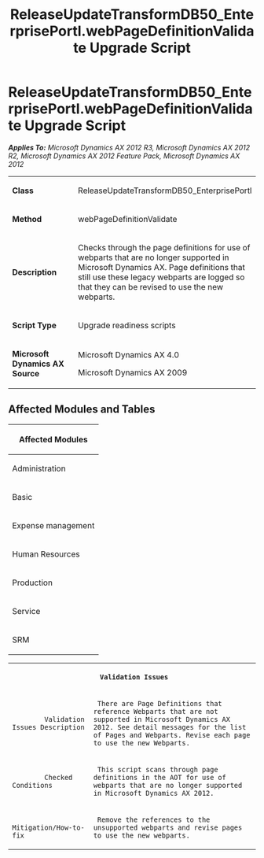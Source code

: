 ﻿---
title: ReleaseUpdateTransformDB50_EnterprisePortl.webPageDefinitionValidate Upgrade Script
TOCTitle: ReleaseUpdateTransformDB50_EnterprisePortl.webPageDefinitionValidate Upgrade Script
ms:assetid: c039c0be-ba76-14a6-f60f-5e095dabb2a3
ms:mtpsurl: https://msdn.microsoft.com/en-us/library/JJ686759(v=AX.60)
ms:contentKeyID: 49710957
ms.date: 05/18/2015
mtps_version: v=AX.60
---

# ReleaseUpdateTransformDB50\_EnterprisePortl.webPageDefinitionValidate Upgrade Script 


_**Applies To:** Microsoft Dynamics AX 2012 R3, Microsoft Dynamics AX 2012 R2, Microsoft Dynamics AX 2012 Feature Pack, Microsoft Dynamics AX 2012_

<table>
<colgroup>
<col style="width: 50%" />
<col style="width: 50%" />
</colgroup>
<tbody>
<tr class="odd">
<td><p><strong>Class</strong></p></td>
<td><p>ReleaseUpdateTransformDB50_EnterprisePortl</p></td>
</tr>
<tr class="even">
<td><p><strong>Method</strong></p></td>
<td><p>webPageDefinitionValidate</p></td>
</tr>
<tr class="odd">
<td><p><strong>Description</strong></p></td>
<td><p>Checks through the page definitions for use of webparts that are no longer supported in Microsoft Dynamics AX. Page definitions that still use these legacy webparts are logged so that they can be revised to use the new webparts.</p></td>
</tr>
<tr class="even">
<td><p><strong>Script Type</strong></p></td>
<td><p>Upgrade readiness scripts</p></td>
</tr>
<tr class="odd">
<td><p><strong>Microsoft Dynamics AX Source</strong></p></td>
<td><p>Microsoft Dynamics AX 4.0</p>
<p>Microsoft Dynamics AX 2009</p></td>
</tr>
</tbody>
</table>


## Affected Modules and Tables

<table>
<colgroup>
<col style="width: 100%" />
</colgroup>
<thead>
<tr class="header">
<th><p>Affected Modules</p></th>
</tr>
</thead>
<tbody>
<tr class="odd">
<td><p>Administration</p></td>
</tr>
<tr class="even">
<td><p>Basic</p></td>
</tr>
<tr class="odd">
<td><p>Expense management</p></td>
</tr>
<tr class="even">
<td><p>Human Resources</p></td>
</tr>
<tr class="odd">
<td><p>Production</p></td>
</tr>
<tr class="even">
<td><p>Service</p></td>
</tr>
<tr class="odd">
<td><p>SRM</p></td>
</tr>
</tbody>
</table>


<table xmlns="http://www.w3.org/1999/xhtml">
              <tr><th colspan="2">
		
   <p>
   
	 Validation Issues
  </p>
  </th></tr>
              <tr><td>
		
   <p>
   
	 
            Validation Issues Description
          
  </p>
  </td><td>
		
   <p>
   
	 There are Page Definitions that reference Webparts that are not supported in Microsoft Dynamics AX 2012. See detail messages for the list of Pages and Webparts. Revise each page to use the new Webparts.
  </p>
  </td></tr>
              <tr><td>
		
   <p>
   
	 
            Checked Conditions
          
  </p>
  </td><td>
		
   <p>
   
	 This script scans through page definitions in the AOT for use of webparts that are no longer supported in Microsoft Dynamics AX 2012.
  </p>
  </td></tr>
              <tr><td>
		
   <p>
   
	 
            Mitigation/How-to-fix
          
  </p>
  </td><td>
		
   <p>
   
	 Remove the references to the unsupported webparts and revise pages to use the new webparts.
  </p>
  </td></tr>
            </table>

  


